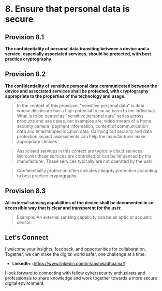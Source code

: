 # 8. Ensure that personal data is secure 

## Provision 8.1 

**The confidentiality of personal data transiting between a device and a service, especially associated services, should be protected, with best practice cryptography.** 

## Provision 8.2 

**The confidentiality of sensitive personal data communicated between the device and associated services shall be protected, with cryptography appropriate to the properties of the technology and usage.** 

> In the context of this provision, "sensitive personal data" is data whose disclosure has a high potential to cause harm to the individual. What is to be treated as "sensitive personal data" varies across products and use cases, but examples are: video stream of a home security camera, payment information, content of communication data and timestamped location data. Carrying out security and data protection impact assessments can help the manufacturer make appropriate choices 

> Associated services in this context are typically cloud services. Moreover these services are controlled or can be influenced by the manufacturer. These services typically are not operated by the user 

> Confidentiality protection often includes integrity protection according to best practice cryptography. 

## Provision 8.3 

**All external sensing capabilities of the device shall be documented in an accessible way that is clear and transparent for the user.** 

> Example: An external sensing capability can be an optic or acoustic sensor.

## Let's Connect

I welcome your insights, feedback, and opportunities for collaboration. Together, we can make the digital world safer, one challenge at a time.

- **LinkedIn**: (https://www.linkedin.com/in/aashwadhaama/)

I look forward to connecting with fellow cybersecurity enthusiasts and professionals to share knowledge and work together towards a more secure digital environment.
